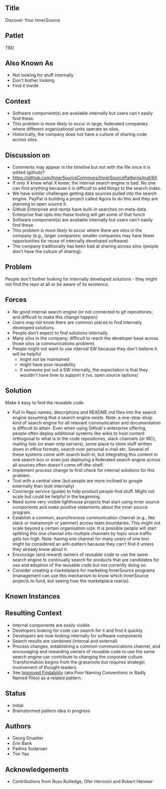 ## Title

Discover Your InnerSource

## Patlet

TBD

## Also Known As

* Not looking for stuff internally
* Don't bother looking
* Find it Inside

## Context

* Software component(s) are available internally but users can't easily find these.
* This problem is more likely to occur in large, federated companies where different organizational units operate as silos.
* Historically, the company does not have a culture of sharing code across silos.

## Discussion on

* Comments may appear in the timeline but not with the file once it is edited (github)?
* https://github.com/InnerSourceCommons/InnerSourcePatterns/pull/60
* If only X knew what X knew; the internal search engine is bad. No one can find anything because it is difficult to add things  to the search index.
* We have similar challenges getting data sources pulled into the search engine. PayPal is building a project called Agora to do this and they are planning to open source it.
* Github Enterprise and npmjs have built-in searches on meta-data. Enterprise that opts into these tooling will get some of that functi
* Software component(s) are available internally but users can't easily find these.
* This problem is more likely to occur where there are silos in the company (e.g., larger companies; smaller companies may have fewer opportunities for reuse of internally developed software).
* The company traditionally has been bad at sharing across silos (people don't have the culture of sharing).

## Problem

People don't bother looking for internally developed solutions - they might not find the repo at all or be aware of its existence.

## Forces

* No good internal search engine (or not connected to git repositories; and difficult to make this change happen)
* Users may not know there are common places to find internally developed solutions.
* People don't expect to find solutions internally.
* Many silos in the company; difficult to reach the developer base across those silos (a communications problem).
* People might not want to use internal SW because they don't believe it will be helpful
    - might not be maintained
    - might have poor reusability
    - if someone put out a SW internally, the expectation is that they wouldn't have time to support it (vs. open source options)

## Solution

Make it easy to find the reusable code.

* Pull in Repo names, descriptions and README.md files into the search engine assuming that a search engine exists. Note: a one-stop-shop kind of search engine for all relevant communication and documentation is difficult to attain. Even when using Github's enterprise offering, people often deploy additional systems like wikis to host content orthogonal to what is in the code repositories, slack channels (or IRC), mailing lists (or even nntp servers), some place to store stuff written down in office formats, search over personal e-mail etc. Several of these systems come with search built-in, but integrating this content in one search box or even just deploying a federated search engine across all sources often doesn't come off-the-shelf.
* Implement process change to first check for internal solutions for this problem.
* Tool with a central view (but people are more inclined to google externally than look internally)
* Concierge service (guide) to help product people find stuff. Might not scale but could be helpful in the beginning.
* Need some very visible lighthouse projects that start using inner source components and make positive statements about the inner source program.
* Establish a common, asynchronous communication channel (e.g., like slack or metamorph or yammer) across team boundaries. This might not scale beyond a certain organisation size. It is possible people will start splitting this one channel into multiple channels by topic once traffic gets too high. Note: having one channel for many users of one tool might be considered an anti-pattern because they can't find it unless they already know about it.
* Encourage (and reward) owners of reusable code to use the same search engine to continually search for products that are candidates for use and adoption of the reusable code but not currently doing so.
* Consider creating a marketplace for marketing InnerSource programs (management can use this mechanism to know which InnerSource projects to fund, but seeing how the marketplace reacts).

## Known Instances

## Resulting Context

* Internal components are easily visible
* Developers looking for code can search for it and find it quickly.
* Developers are now looking internally for software components
* Search results are combined (internal and external)
* Process changes, establishing a common communications channel, and encouraging and rewarding owners of reusable code to use the same search engine can contribute to changing the corporate culture. Transformation begins from the grassroots but requires strategic involvement of thought leaders.
* See [Improved Findability](improve-findability.md) (aka Poor Naming Conventions or Badly Named Piles) as a related pattern.

## Status

* Initial
* Brainstormed pattern idea in progress

## Authors

* Georg Gruetter
* Erin Bank
* Padma Sudarsan
* Tim Yao

## Acknowledgements

* Contributions from Russ Rutledge, Ofer Hermoni and Robert Hanmer
